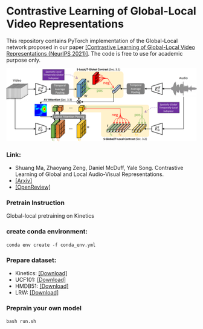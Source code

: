 # Contrastive Learning of Global-Local Video Representations

This repository contains PyTorch implementation of the Global-Local network proposed in our 
paper [[Contrastive Learning of Global-Local Video Representations (NeurIPS 2021)]](https://arxiv.org/pdf/2104.05418.pdf).
The code is free to use for academic purpose only.


![arch](img/arch.PNG)


### Link:
* Shuang Ma, Zhaoyang Zeng, Daniel McDuff, Yale Song. Contrastive Learning of Global and Local Audio-Visual Representations. 
* [[Arxiv]](https://arxiv.org/pdf/2104.05418.pdf)
* [[OpenReview]](https://openreview.net/forum?id=txWfwhc6gi&referrer=%5BAuthor%20Console%5D(%2Fgroup%3Fid%3DNeurIPS.cc%2F2021%2FConference%2FAuthors%23your-submissions))


### Pretrain Instruction

Global-local pretraining on Kinetics


### create conda environment:
```
conda env create -f conda_env.yml

```

### Prepare dataset:

* Kinetics: [[Download]](https://deepmind.com/research/open-source/kinetics)
* UCF101: [[Download]](https://www.crcv.ucf.edu/research/data-sets/ucf101/)
* HMDB51: [[Download]](https://deepai.org/dataset/hmdb-51)
* LRW: [[Download]](https://www.robots.ox.ac.uk/~vgg/data/lip-reading/lrw1.html)


### Preprain your own model
```
bash run.sh

```


